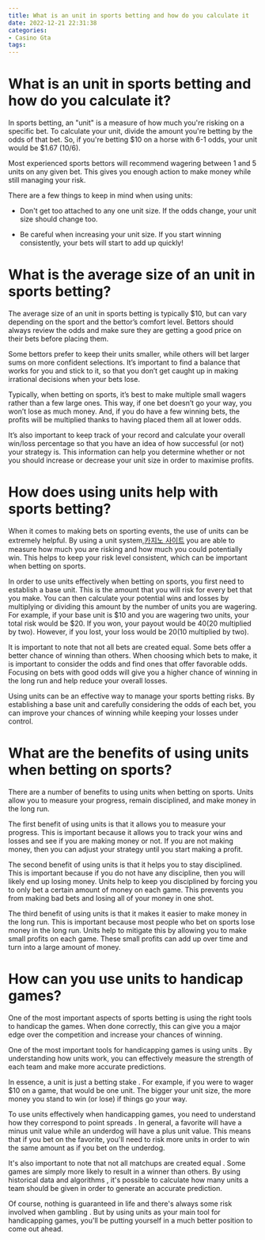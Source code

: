```yaml
---
title: What is an unit in sports betting and how do you calculate it 
date: 2022-12-21 22:31:38
categories:
- Casino Gta
tags:
---
```



#  What is an unit in sports betting and how do you calculate it? 

In sports betting, an "unit" is a measure of how much you're risking on a specific bet.  To calculate your unit, divide the amount you're betting by the odds of that bet. So, if you're betting $10 on a horse with 6-1 odds, your unit would be $1.67 (10/6).

Most experienced sports bettors will recommend wagering between 1 and 5 units on any given bet. This gives you enough action to make money while still managing your risk. 

There are a few things to keep in mind when using units: 

- Don't get too attached to any one unit size. If the odds change, your unit size should change too. 

- Be careful when increasing your unit size. If you start winning consistently, your bets will start to add up quickly!

#  What is the average size of an unit in sports betting? 

The average size of an unit in sports betting is typically $10, but can vary depending on the sport and the bettor’s comfort level. Bettors should always review the odds and make sure they are getting a good price on their bets before placing them.

Some bettors prefer to keep their units smaller, while others will bet larger sums on more confident selections. It’s important to find a balance that works for you and stick to it, so that you don’t get caught up in making irrational decisions when your bets lose.

Typically, when betting on sports, it’s best to make multiple small wagers rather than a few large ones. This way, if one bet doesn’t go your way, you won’t lose as much money. And, if you do have a few winning bets, the profits will be multiplied thanks to having placed them all at lower odds.

It’s also important to keep track of your record and calculate your overall win/loss percentage so that you have an idea of how successful (or not) your strategy is. This information can help you determine whether or not you should increase or decrease your unit size in order to maximise profits.

#  How does using units help with sports betting? 

When it comes to making bets on sporting events, the use of units can be extremely helpful. By using a unit system,[카지노 사이트](https://choegocasino.com/) you are able to measure how much you are risking and how much you could potentially win. This helps to keep your risk level consistent, which can be important when betting on sports.

In order to use units effectively when betting on sports, you first need to establish a base unit. This is the amount that you will risk for every bet that you make. You can then calculate your potential wins and losses by multiplying or dividing this amount by the number of units you are wagering. For example, if your base unit is $10 and you are wagering two units, your total risk would be $20. If you won, your payout would be $40 ($20 multiplied by two). However, if you lost, your loss would be $20 ($10 multiplied by two).

It is important to note that not all bets are created equal. Some bets offer a better chance of winning than others. When choosing which bets to make, it is important to consider the odds and find ones that offer favorable odds. Focusing on bets with good odds will give you a higher chance of winning in the long run and help reduce your overall losses.

Using units can be an effective way to manage your sports betting risks. By establishing a base unit and carefully considering the odds of each bet, you can improve your chances of winning while keeping your losses under control.

#  What are the benefits of using units when betting on sports? 

There are a number of benefits to using units when betting on sports. Units allow you to measure your progress, remain disciplined, and make money in the long run.

The first benefit of using units is that it allows you to measure your progress. This is important because it allows you to track your wins and losses and see if you are making money or not. If you are not making money, then you can adjust your strategy until you start making a profit.

The second benefit of using units is that it helps you to stay disciplined. This is important because if you do not have any discipline, then you will likely end up losing money. Units help to keep you disciplined by forcing you to only bet a certain amount of money on each game. This prevents you from making bad bets and losing all of your money in one shot.

The third benefit of using units is that it makes it easier to make money in the long run. This is important because most people who bet on sports lose money in the long run. Units help to mitigate this by allowing you to make small profits on each game. These small profits can add up over time and turn into a large amount of money.

#  How can you use units to handicap games?

One of the most important aspects of sports betting is using the right tools to handicap the games.  When done correctly, this can give you a major edge over the competition and increase your chances of winning.

One of the most important tools for handicapping games is using units . By understanding how units work, you can effectively measure the strength of each team and make more accurate predictions.

In essence, a unit is just a betting stake . For example, if you were to wager $10 on a game, that would be one unit. The bigger your unit size, the more money you stand to win (or lose) if things go your way.

To use units effectively when handicapping games, you need to understand how they correspond to point spreads . In general, a favorite will have a minus unit value while an underdog will have a plus unit value. This means that if you bet on the favorite, you'll need to risk more units in order to win the same amount as if you bet on the underdog.

It's also important to note that not all matchups are created equal . Some games are simply more likely to result in a winner than others. By using historical data and algorithms , it's possible to calculate how many units a team should be given in order to generate an accurate prediction.

Of course, nothing is guaranteed in life and there's always some risk involved when gambling . But by using units as your main tool for handicapping games, you'll be putting yourself in a much better position to come out ahead.